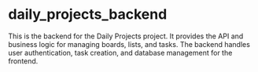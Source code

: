 # daily_projects_backend
This is the backend for the Daily Projects project. It provides the API and business logic for managing boards, lists, and tasks. The backend handles user authentication, task creation, and database management for the frontend.
